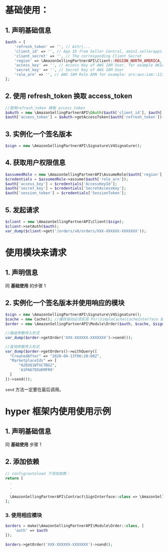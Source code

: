 # 基础使用：

## 1. 声明基础信息

```php
$auth = [
    'refresh_token' => '', // Aztr|...
    'client_id' => '', // App ID from Seller Central, amzn1.sellerapps.app.cfbfac4a-......
    'client_secret' => '', // The corresponding Client Secret
    'region' => \AmazonSellingPartnerAPI\Client::REGION_NORTH_AMERICA, 
    'access_key' => '', // Access Key of AWS IAM User, for example AKIAABCDJKEHFJDS
    'secret_key' => '', // Secret Key of AWS IAM User
    'role_arn' => '', // AWS IAM Role ARN for example: arn:aws:iam::123456789:role/Your-Role-Name
];
```



## 2. 使用 refresh_token 换取 access_token

```php
//使用refresh_token 换取 access_token
$oAuth = new \AmazonSellingPartnerAPI\OAuth($auth['client_id'], $auth['client_secret']);
$auth['access_token'] = $oAuth->getAccessToken($auth['refresh_token'])->access_token;
```



## 3. 实例化一个签名版本

```php
$sign = new \AmazonSellingPartnerAPI\Signature\V4Signature();
```



## 4. 获取用户权限信息

```php
$assumedRole = new \AmazonSellingPartnerAPI\AssumeRole($auth['region'], $auth['access_key'], $auth['secret_key'], $sign);
$credentials = $assumedRole->assume($auth['role_arn']);
$auth['access_key'] = $credentials['AccessKeyId'];
$auth['secret_key'] = $credentials['SecretAccessKey'];
$auth['session_token'] = $credentials['SessionToken'];
```



## 5. 发起请求

```php
$client = new \AmazonSellingPartnerAPI\Client($sign);
$client->setAuth($auth);
var_dump($client->get('/orders/v0/orders/XXX-XXXXXX-XXXXXXX'));
```



# 使用模块来请求



## 1. 声明信息

同 **基础使用** 的步骤 1



## 2. 实例化一个签名版本并使用响应的模块

```php
$sign = new \AmazonSellingPartnerAPI\Signature\V4Signature();
$cache = new Cache(); //缓存驱动必须实现 Psr\SimpleCache\CacheInterface 接口
$order = new \AmazonSellingPartnerAPI\Module\Order($auth, $cache, $sign);

//路由参数传入形式
var_dump($order->getOrder('XXX-XXXXXX-XXXXXXX')->send());

//查询参数传入形式
var_dump($order->getOrders()->withQuery([
  "CreatedAfter" => "2020-04-13T06:28:08Z",
  "MarketplaceIds" => [
      "A2EUQ1WTGCTBG2",
      'A1PA6795UKMFR9'
  ]
])->send());
```
`send` 方法一定要在最后调用。


# hyper 框架内使用使用示例

## 1. 声明基础信息

同  **基础使用** 步骤 1



## 2. 添加依赖

```php
// config/autoload 下添加依赖：
return [
  .
  .
  .
  \AmazonSellingPartnerAPI\Contract\SignInterface::class => \AmazonSellingPartnerAPI\Signature\V4Signature::class,
];
```



### 3. 使用相应模块

```php
$orders = make(\AmazonSellingPartnerAPI\Module\Order::class, [
    'auth' => $auth
]);
  
$orders->getOrder('XXX-XXXXXX-XXXXXXX')->send();
```



